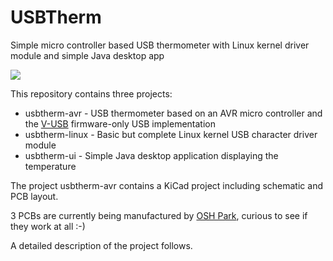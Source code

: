 # USBTherm
Simple micro controller based USB thermometer with Linux kernel driver module and simple Java desktop app

<img src="http://luniks.net/usbtherm/screens/USBTherm.png"/>

This repository contains three projects:

* usbtherm-avr - USB thermometer based on an AVR micro controller and the <a href="https://github.com/obdev/v-usb">V-USB</a> firmware-only USB implementation
* usbtherm-linux - Basic but complete Linux kernel USB character driver module
* usbtherm-ui - Simple Java desktop application displaying the temperature

The project usbtherm-avr contains a KiCad project including schematic and PCB layout.

3 PCBs are currently being manufactured by <a href="https://oshpark.com/shared_projects/NU2Iejeb">OSH Park</a>, curious to see if they work at all :-)

A detailed description of the project follows.
